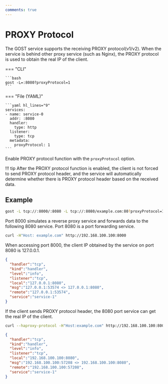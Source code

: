 ```yaml
---
comments: true
---
```


# PROXY Protocol

The GOST service supports the receiving PROXY protocol(v1/v2). When the service is behind other proxy service (such as Nginx), the PROXY protocol is used to obtain the real IP of the client.

=== "CLI"

    ```bash
    gost -L=:8080?proxyProtocol=1
    ```

=== "File (YAML)"

    ```yaml hl_lines="9"
    services:
    - name: service-0
      addr: :8080
      handler:
        type: http
      listener:
        type: tcp
	  metadata:
	    proxyProtocol: 1
    ```

Enable PROXY protocol function with the `proxyProtocol` option.

!!! tip
    After the PROXY protocol function is enabled, the client is not forced to send PROXY protocol header, and the service will automatically determine whether there is PROXY protocol header based on the received data.

## Example

```bash
gost -L tcp://:8000/:8080 -L tcp://:8080/example.com:80?proxyProtocol=1
```

Port 8000 simulates a reverse proxy service and forwards data to the following 8080 service. Port 8080 is a port forwarding service.

```bash
curl -H"Host: example.com" http://192.168.100.100:8000
```

When accessing port 8000, the client IP obtained by the service on port 8080 is 127.0.0.1.

```json hl_lines="8"
{
  "handler":"tcp",
  "kind":"handler",
  "level":"info",
  "listener":"tcp",
  "local":"127.0.0.1:8080",
  "msg":"127.0.0.1:53574 <> 127.0.0.1:8080",
  "remote":"127.0.0.1:53574",
  "service":"service-1"
}
```

If the client sends PROXY protocol header, the 8080 port service can get the real IP of the client.

```bash
curl --haproxy-protocol -H"Host:example.com" http://192.168.100.100:8000
```

```json hl_lines="8"
{
  "handler":"tcp",
  "kind":"handler",
  "level":"info",
  "listener":"tcp",
  "local":"192.168.100.100:8080",
  "msg":"192.168.100.100:57208 <> 192.168.100.100:8080",
  "remote":"192.168.100.100:57208",
  "service":"service-1"
}
```


